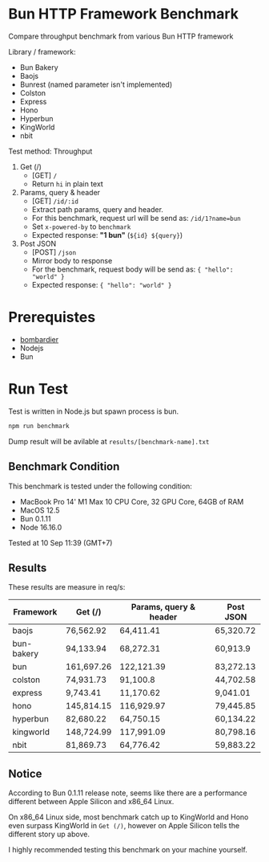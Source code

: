 # Bun HTTP Framework Benchmark
Compare throughput benchmark from various Bun HTTP framework

Library / framework:
- Bun Bakery
- Baojs
- Bunrest (named parameter isn't implemented)
- Colston
- Express
- Hono
- Hyperbun
- KingWorld
- nbit

Test method:
Throughput
1. Get (/)
    - [GET] `/`
    - Return `hi` in plain text
2. Params, query & header
    - [GET] `/id/:id`
    - Extract path params, query and header.
    - For this benchmark, request url will be send as: `/id/1?name=bun`
    - Set `x-powered-by` to `benchmark`
    - Expected response: **"1 bun"** (`${id} ${query}`)
3. Post JSON
    - [POST] `/json`
    - Mirror body to response
    - For the benchmark, request body will be send as: `{ "hello": "world" }`
    - Expected response: `{ "hello": "world" }`

# Prerequistes
- [bombardier](https://github.com/codesenberg/bombardier)
- Nodejs
- Bun

# Run Test
Test is written in Node.js but spawn process is bun.

```typescript
npm run benchmark
```

Dump result will be avilable at `results/[benchmark-name].txt`

## Benchmark Condition
This benchmark is tested under the following condition:
- MacBook Pro 14' M1 Max 10 CPU Core, 32 GPU Core, 64GB of RAM
- MacOS 12.5
- Bun 0.1.11
- Node 16.16.0

Tested at 10 Sep 11:39 (GMT+7)

## Results
These results are measure in req/s:

|  Framework       |  Get (/)    |  Params, query & header | Post JSON  |
| ---------------- | ----------- | ----------------------- | ---------- |
| baojs | 76,562.92 | 64,411.41 | 65,320.72 |
| bun-bakery | 94,133.94 | 68,272.31 | 60,913.9 |
| bun | 161,697.26 | 122,121.39 | 83,272.13 |
| colston | 74,931.73 | 91,100.8 | 44,702.58 |
| express | 9,743.41 | 11,170.62 | 9,041.01 |
| hono | 145,814.15 | 116,929.97 | 79,445.85 |
| hyperbun | 82,680.22 | 64,750.15 | 60,134.22 |
| kingworld | 148,724.99 | 117,991.09 | 80,798.16 |
| nbit | 81,869.73 | 64,776.42 | 59,883.22 |

## Notice
According to Bun 0.1.11 release note, seems like there are a performance different between Apple Silicon and x86_64 Linux.

On x86_64 Linux side, most benchmark catch up to KingWorld and Hono even surpass KingWorld in `Get (/)`, however on Apple Silicon tells the different story up above.

I highly recommended testing this benchmark on your machine yourself.
